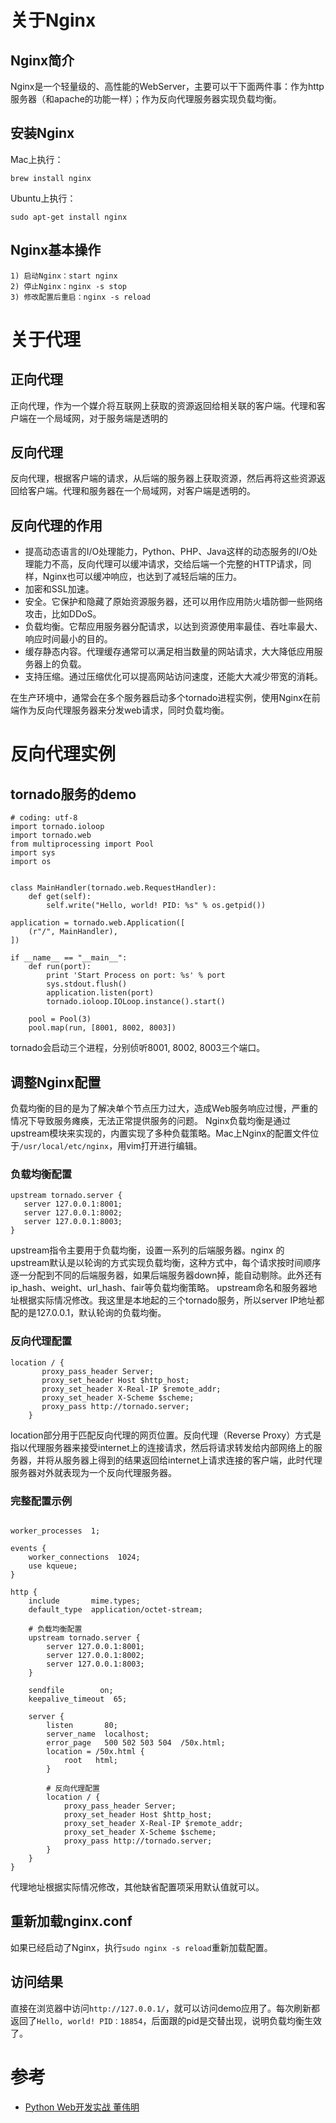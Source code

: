 # 关于Nginx
## Nginx简介
Nginx是一个轻量级的、高性能的WebServer，主要可以干下面两件事：作为http服务器（和apache的功能一样）；作为反向代理服务器实现负载均衡。

## 安装Nginx
Mac上执行：
```
brew install nginx
```
Ubuntu上执行：
```
sudo apt-get install nginx 
```
## Nginx基本操作
```
1) 启动Nginx：start nginx
2) 停止Nginx：nginx -s stop
3) 修改配置后重启：nginx -s reload
```

# 关于代理
## 正向代理
正向代理，作为一个媒介将互联网上获取的资源返回给相关联的客户端。代理和客户端在一个局域网，对于服务端是透明的

## 反向代理
反向代理，根据客户端的请求，从后端的服务器上获取资源，然后再将这些资源返回给客户端。代理和服务器在一个局域网，对客户端是透明的。

## 反向代理的作用
- 提高动态语言的I/O处理能力，Python、PHP、Java这样的动态服务的I/O处理能力不高，反向代理可以缓冲请求，交给后端一个完整的HTTP请求，同样，Nginx也可以缓冲响应，也达到了减轻后端的压力。   
- 加密和SSL加速。   
- 安全。它保护和隐藏了原始资源服务器，还可以用作应用防火墙防御一些网络攻击，比如DDoS。   
- 负载均衡。它帮应用服务器分配请求，以达到资源使用率最佳、吞吐率最大、响应时间最小的目的。 
- 缓存静态内容。代理缓存通常可以满足相当数量的网站请求，大大降低应用服务器上的负载。   
- 支持压缩。通过压缩优化可以提高网站访问速度，还能大大减少带宽的消耗。

在生产环境中，通常会在多个服务器启动多个tornado进程实例，使用Nginx在前端作为反向代理服务器来分发web请求，同时负载均衡。

# 反向代理实例
## tornado服务的demo
```
# coding: utf-8
import tornado.ioloop
import tornado.web
from multiprocessing import Pool
import sys
import os


class MainHandler(tornado.web.RequestHandler):
    def get(self):
        self.write("Hello, world! PID: %s" % os.getpid())

application = tornado.web.Application([
    (r"/", MainHandler),
])

if __name__ == "__main__":
    def run(port):
        print 'Start Process on port: %s' % port
        sys.stdout.flush()
        application.listen(port)
        tornado.ioloop.IOLoop.instance().start()

    pool = Pool(3)
    pool.map(run, [8001, 8002, 8003])
```
tornado会启动三个进程，分别侦听8001, 8002, 8003三个端口。

## 调整Nginx配置
负载均衡的目的是为了解决单个节点压力过大，造成Web服务响应过慢，严重的情况下导致服务瘫痪，无法正常提供服务的问题。
Nginx负载均衡是通过upstream模块来实现的，内置实现了多种负载策略。Mac上Nginx的配置文件位于`/usr/local/etc/nginx`，用vim打开进行编辑。

### 负载均衡配置
```
upstream tornado.server {
   server 127.0.0.1:8001;
   server 127.0.0.1:8002;
   server 127.0.0.1:8003;
}
```
upstream指令主要用于负载均衡，设置一系列的后端服务器。nginx 的 upstream默认是以轮询的方式实现负载均衡，这种方式中，每个请求按时间顺序逐一分配到不同的后端服务器，如果后端服务器down掉，能自动剔除。此外还有ip_hash、weight、url_hash、fair等负载均衡策略。
upstream命名和服务器地址根据实际情况修改。我这里是本地起的三个tornado服务，所以server IP地址都配的是127.0.0.1，默认轮询的负载均衡。

### 反向代理配置
```
location / {
       proxy_pass_header Server;
       proxy_set_header Host $http_host;
       proxy_set_header X-Real-IP $remote_addr;
       proxy_set_header X-Scheme $scheme;
       proxy_pass http://tornado.server;
    }
```
location部分用于匹配反向代理的网页位置。反向代理（Reverse Proxy）方式是指以代理服务器来接受internet上的连接请求，然后将请求转发给内部网络上的服务器，并将从服务器上得到的结果返回给internet上请求连接的客户端，此时代理服务器对外就表现为一个反向代理服务器。

### 完整配置示例
```

worker_processes  1;

events {
    worker_connections  1024;
    use kqueue;
}

http {
    include       mime.types;
    default_type  application/octet-stream;

    # 负载均衡配置
    upstream tornado.server {
        server 127.0.0.1:8001;
        server 127.0.0.1:8002;
        server 127.0.0.1:8003;
    }

    sendfile        on;
    keepalive_timeout  65;

    server {
        listen       80;
        server_name  localhost;
        error_page   500 502 503 504  /50x.html;
        location = /50x.html {
            root   html;
        }

        # 反向代理配置
        location / {
            proxy_pass_header Server;
            proxy_set_header Host $http_host;
            proxy_set_header X-Real-IP $remote_addr;
            proxy_set_header X-Scheme $scheme;
            proxy_pass http://tornado.server;
        }
    }
}

```
代理地址根据实际情况修改，其他缺省配置项采用默认值就可以。

## 重新加载nginx.conf
如果已经启动了Nginx，执行`sudo nginx -s reload`重新加载配置。

## 访问结果
直接在浏览器中访问`http://127.0.0.1/`，就可以访问demo应用了。每次刷新都返回了`Hello, world! PID：18854`，后面跟的pid是交替出现，说明负载均衡生效了。

# 参考
- [Python Web开发实战 董伟明](https://s.click.taobao.com/IRgM6Lw)
 